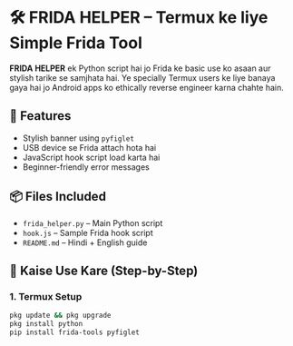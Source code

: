 # 🛠️ FRIDA HELPER – Termux ke liye Simple Frida Tool

**FRIDA HELPER** ek Python script hai jo Frida ke basic use ko asaan aur stylish tarike se samjhata hai. Ye specially Termux users ke liye banaya gaya hai jo Android apps ko ethically reverse engineer karna chahte hain.

## 🔧 Features
- Stylish banner using `pyfiglet`
- USB device se Frida attach hota hai
- JavaScript hook script load karta hai
- Beginner-friendly error messages

## 📦 Files Included
- `frida_helper.py` – Main Python script
- `hook.js` – Sample Frida hook script
- `README.md` – Hindi + English guide

## 🧠 Kaise Use Kare (Step-by-Step)

### 1. Termux Setup
```bash
pkg update && pkg upgrade
pkg install python
pip install frida-tools pyfiglet
